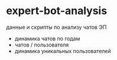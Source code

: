 # expert-bot-analysis
данные и скрипты по анализу чатов ЭП

- динамика чатов по годам
- чатов / пользователя
- динамика уникальных пользователей
